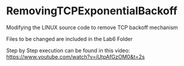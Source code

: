 # RemovingTCPExponentialBackoff
Modifying the LINUX source code to remove TCP backoff mechanism

Files to be changed are included in the Lab6 Folder

Step by Step execution can be found in this video: https://www.youtube.com/watch?v=iUtpAfGzOM0&t=2s
